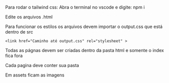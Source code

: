 Para rodar o tailwind css:
Abra o terminal no vscode e digite:
npm i

Edite os arquivos .html

Para funcionar os estilos os arquivos devem importar o output.css que está dentro de src

`<link href="Caminho até output.css" rel="stylesheet" >`

Todas as págnas devem ser criadas dentro da pasta html e somente o index fica fora

Cada pagina deve conter sua pasta

Em assets ficam as imagens